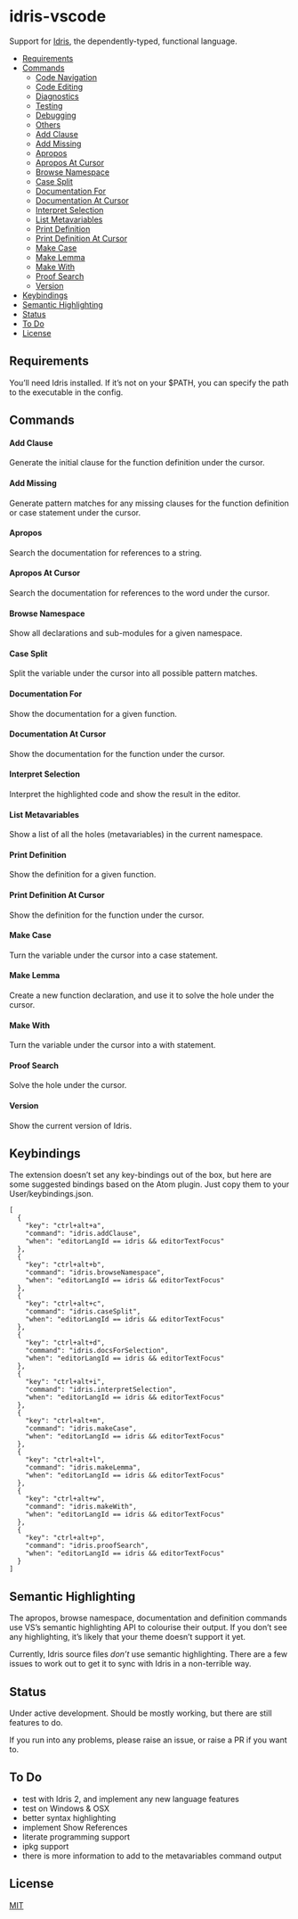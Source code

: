 # idris-vscode

Support for [Idris](https://www.idris-lang.org/), the dependently-typed, functional language.

- [Requirements](#requirements)
- [Commands](#commands)
  - [Code Navigation](#code-navigation)
  - [Code Editing](#code-editing)
  - [Diagnostics](#diagnostics)
  - [Testing](#testing)
  - [Debugging](#debugging)
  - [Others](#others)
  - [Add Clause](#add-clause)
  - [Add Missing](#add-missing)
  - [Apropos](#apropos)
  - [Apropos At Cursor](#apropos-at-cursor)
  - [Browse Namespace](#browse-namespace)
  - [Case Split](#case-split)
  - [Documentation For](#documentation-for)
  - [Documentation At Cursor](#documentation-at-cursor)
  - [Interpret Selection](#interpret-selection)
  - [List Metavariables](#list-metavariables)
  - [Print Definition](#print-definition)
  - [Print Definition At Cursor](#print-definition-at-cursor)
  - [Make Case](#make-case)
  - [Make Lemma](#make-lemma)
  - [Make With](#make-with)
  - [Proof Search](#proof-search)
  - [Version](#version)
- [Keybindings](#keybindings)
- [Semantic Highlighting](#semantic-highlighting)
- [Status](#status)
- [To Do](#todo)
- [License](#license)

## Requirements

You’ll need Idris installed. If it’s not on your $PATH, you can specify the path to the executable in the config.

## Commands

#### Add Clause
Generate the initial clause for the function definition under the cursor.

#### Add Missing
Generate pattern matches for any missing clauses for the function definition or case statement under the cursor.

#### Apropos
Search the documentation for references to a string.

#### Apropos At Cursor
Search the documentation for references to the word under the cursor.

#### Browse Namespace
Show all declarations and sub-modules for a given namespace.

#### Case Split
Split the variable under the cursor into all possible pattern matches.

#### Documentation For
Show the documentation for a given function.

#### Documentation At Cursor
Show the documentation for the function under the cursor.

#### Interpret Selection
Interpret the highlighted code and show the result in the editor.

#### List Metavariables
Show a list of all the holes (metavariables) in the current namespace.

#### Print Definition
Show the definition for a given function.

#### Print Definition At Cursor
Show the definition for the function under the cursor.

#### Make Case
Turn the variable under the cursor into a case statement.

#### Make Lemma
Create a new function declaration, and use it to solve the hole under the cursor.

#### Make With
Turn the variable under the cursor into a with statement.

#### Proof Search
Solve the hole under the cursor.

#### Version
Show the current version of Idris.

## Keybindings
The extension doesn’t set any key-bindings out of the box, but here are some suggested bindings based on the Atom plugin. Just copy them to your User/keybindings.json.
```
[
  {
    "key": "ctrl+alt+a",
    "command": "idris.addClause",
    "when": "editorLangId == idris && editorTextFocus"
  },
  {
    "key": "ctrl+alt+b",
    "command": "idris.browseNamespace",
    "when": "editorLangId == idris && editorTextFocus"
  },
  {
    "key": "ctrl+alt+c",
    "command": "idris.caseSplit",
    "when": "editorLangId == idris && editorTextFocus"
  },
  {
    "key": "ctrl+alt+d",
    "command": "idris.docsForSelection",
    "when": "editorLangId == idris && editorTextFocus"
  },
  {
    "key": "ctrl+alt+i",
    "command": "idris.interpretSelection",
    "when": "editorLangId == idris && editorTextFocus"
  },
  {
    "key": "ctrl+alt+m",
    "command": "idris.makeCase",
    "when": "editorLangId == idris && editorTextFocus"
  },
  {
    "key": "ctrl+alt+l",
    "command": "idris.makeLemma",
    "when": "editorLangId == idris && editorTextFocus"
  },
  {
    "key": "ctrl+alt+w",
    "command": "idris.makeWith",
    "when": "editorLangId == idris && editorTextFocus"
  },
  {
    "key": "ctrl+alt+p",
    "command": "idris.proofSearch",
    "when": "editorLangId == idris && editorTextFocus"
  }
]
```

## Semantic Highlighting
The apropos, browse namespace, documentation and definition commands use VS’s semantic highlighting API to colourise their output. If you don’t see any highlighting, it’s likely that your theme doesn’t support it yet.

Currently, Idris source files _don’t_ use semantic highlighting. There are a few issues to work out to get it to sync with Idris in a non-terrible way.

## Status
Under active development. Should be mostly working, but there are still features to do.

If you run into any problems, please raise an issue, or raise a PR if you want to.

## To Do
- test with Idris 2, and implement any new language features
- test on Windows & OSX
- better syntax highlighting
- implement Show References
- literate programming support
- ipkg support
- there is more information to add to the metavariables command output

## License
[MIT](LICENSE)
